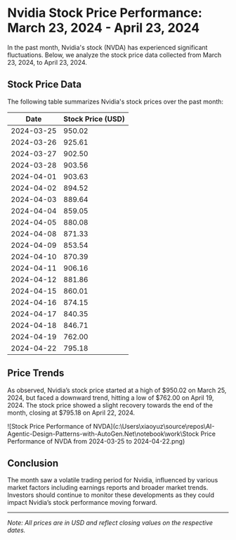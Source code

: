 # Nvidia Stock Price Performance: March 23, 2024 - April 23, 2024

In the past month, Nvidia's stock (NVDA) has experienced significant fluctuations. Below, we analyze the stock price data collected from March 23, 2024, to April 23, 2024.

## Stock Price Data

The following table summarizes Nvidia's stock prices over the past month:

| Date       | Stock Price (USD) |
|------------|--------------------|
| 2024-03-25 | 950.02             |
| 2024-03-26 | 925.61             |
| 2024-03-27 | 902.50             |
| 2024-03-28 | 903.56             |
| 2024-04-01 | 903.63             |
| 2024-04-02 | 894.52             |
| 2024-04-03 | 889.64             |
| 2024-04-04 | 859.05             |
| 2024-04-05 | 880.08             |
| 2024-04-08 | 871.33             |
| 2024-04-09 | 853.54             |
| 2024-04-10 | 870.39             |
| 2024-04-11 | 906.16             |
| 2024-04-12 | 881.86             |
| 2024-04-15 | 860.01             |
| 2024-04-16 | 874.15             |
| 2024-04-17 | 840.35             |
| 2024-04-18 | 846.71             |
| 2024-04-19 | 762.00             |
| 2024-04-22 | 795.18             |

## Price Trends

As observed, Nvidia’s stock price started at a high of $950.02 on March 25, 2024, but faced a downward trend, hitting a low of $762.00 on April 19, 2024. The stock price showed a slight recovery towards the end of the month, closing at $795.18 on April 22, 2024.

![Stock Price Performance of NVDA](c:\Users\xiaoyuz\source\repos\AI-Agentic-Design-Patterns-with-AutoGen.Net\notebook\work\Stock Price Performance of NVDA from 2024-03-25 to 2024-04-22.png)

## Conclusion

The month saw a volatile trading period for Nvidia, influenced by various market factors including earnings reports and broader market trends. Investors should continue to monitor these developments as they could impact Nvidia’s stock performance moving forward.

---

*Note: All prices are in USD and reflect closing values on the respective dates.*